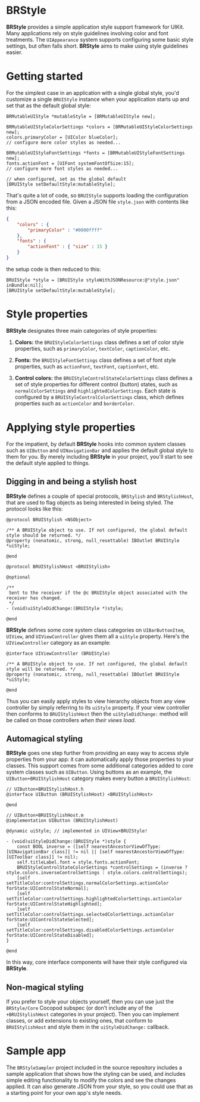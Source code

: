 # BRStyle

**BRStyle** provides a simple application style support framework for UIKit.
Many applications rely on style guidelines involving color and font treatments.
The `UIAppearance` system supports configuring some basic style settings, but
often falls short. **BRStyle** aims to make using style guidelines easier.

# Getting started

For the simplest case in an application with a single global style, you'd
customize a single `BRUIStyle` instance when your application starts up and set
that as the default global style:

```objc
BRMutableUIStyle *mutableStyle = [BRMutableUIStyle new];

BRMutableUIStyleColorSettings *colors = [BRMutableUIStyleColorSettings new];
colors.primaryColor = [UIColor blueColor];
// configure more color styles as needed...

BRMutableUIStyleFontSettings *fonts = [BRMutableUIStyleFontSettings new];
fonts.actionFont = [UIFont systemFontOfSize:15];
// configure more font styles as needed...

// when configured, set as the global default
[BRUIStyle setDefaultStyle:mutableStyle];
```

That's quite a lot of code, so `BRUIStyle` supports loading the configuration
from a JSON encoded file. Given a JSON file `style.json` with contents like this:

```json
{
	"colors" : {
		"primaryColor" : "#0000ffff"
	},
	"fonts" : {
		"actionFont" : { "size" : 15 }
	}
}
```

the setup code is then reduced to this:

```objc
BRUIStyle *style = [BRUIStyle styleWithJSONResource:@"style.json" inBundle:nil];
[BRUIStyle setDefaultStyle:mutableStyle];
```

# Style properties

**BRStyle** designates three main categories of style properties:

 1. **Colors:** the `BRUIStyleColorSettings` class defines a set of color style
    properties, such as `primaryColor`, `textColor`, `captionColor`, etc.

 2. **Fonts:** the `BRUIStyleFontSettings` class defines a set of font style
    properties, such as `actionFont`, `textFont`, `captionFont`, etc.

 3. **Control colors:** the `BRUIStyleControlStateColorSettings` class defines a
    set of style properties for different control (button) states, such as
    `normalColorSettings` and `highlightedColorSettings`. Each state is configured
    by a `BRUIStyleControlColorSettings` class, which defines properties such as
    `actionColor` and `borderColor`.

# Applying style properties

For the impatient, by default **BRStyle** hooks into common system classes such
as `UIButton` and `UINavigationBar` and applies the default global style to them
for you. By merely including **BRStyle** in your project, you'll start to see
the default style applied to things.

## Digging in and being a stylish host

**BRStyle** defines a couple of special protocols, `BRStylish` and
`BRStylishHost`, that are used to flag objects as being interested in being
styled. The protocol looks like this:

```objc
@protocol BRUIStylish <NSObject>

/** A BRUIStyle object to use. If not configured, the global default style should be returned. */
@property (nonatomic, strong, null_resettable) IBOutlet BRUIStyle *uiStyle;

@end

@protocol BRUIStylishHost <BRUIStylish>

@optional

/**
 Sent to the receiver if the @c BRUIStyle object associated with the receiver has changed.
 */
- (void)uiStyleDidChange:(BRUIStyle *)style;

@end

```

**BRStyle** defines some core system class categories on `UIBarButtonItem`, `UIView`, and `UIViewController` gives them all a `uiStyle` property. Here's the `UIViewController` category as an example:

```objc
@interface UIViewController (BRUIStyle)

/** A BRUIStyle object to use. If not configured, the global default style will be returned. */
@property (nonatomic, strong, null_resettable) IBOutlet BRUIStyle *uiStyle;

@end
```

Thus you can easily apply styles to view hierarchy objects from any view
controller by simply referring to its `uiStyle` property. If your view
controller then conforms to `BRUIStylishHost` then the `uiStyleDidChange:`
method will be called on those controllers _when their views load_.

## Automagical styling

**BRStyle** goes one step further from providing an easy way to access style
properties from your app: it can automatically apply those properties to your
classes. This support comes from some additional categories added to core system
classes such as `UIButton`. Using buttons as an example, the
`UIButton+BRUIStylishHost` category makes every button a `BRUIStylishHost`:

```objc
// UIButton+BRUIStylishHost.h
@interface UIButton (BRUIStylishHost) <BRUIStylishHost>

@end

// UIButton+BRUIStylishHost.m
@implementation UIButton (BRUIStylishHost)

@dynamic uiStyle; // implemented in UIView+BRUIStyle!

- (void)uiStyleDidChange:(BRUIStyle *)style {
	const BOOL inverse = ([self nearestAncestorViewOfType:[UINavigationBar class]] != nil || [self nearestAncestorViewOfType:[UIToolbar class]] != nil);
	self.titleLabel.font = style.fonts.actionFont;
	BRUIStyleControlStateColorSettings *controlSettings = (inverse ? style.colors.inverseControlSettings : style.colors.controlSettings);
	[self setTitleColor:controlSettings.normalColorSettings.actionColor forState:UIControlStateNormal];
	[self setTitleColor:controlSettings.highlightedColorSettings.actionColor forState:UIControlStateHighlighted];
	[self setTitleColor:controlSettings.selectedColorSettings.actionColor forState:UIControlStateSelected];
	[self setTitleColor:controlSettings.disabledColorSettings.actionColor forState:UIControlStateDisabled];
}

@end

```

In this way, core interface components will have their style configured via **BRStyle**.

## Non-magical styling

If you prefer to style your objects yourself, then you can use just the
`BRStyle/Core` Cocopod subspec (or don't include any of the `+BRUIStylishHost`
categories in your project). Then you can implement classes, or add extensions
to existing ones, that conform to `BRUIStylishHost` and style them in the
`uiStyleDidChange:` callback.

# Sample app

The `BRStyleSampler` project included in the source repository includes a sample
application that shows how the styling can be used, and includes simple editing
functionality to modify the colors and see the changes applied. It can also
generate JSON from your style, so you could use that as a starting point for
your own app's style needs.
